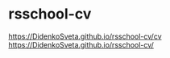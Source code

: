 # rsschool-cv
https://DidenkoSveta.github.io/rsschool-cv/cv
https://DidenkoSveta.github.io/rsschool-cv/
